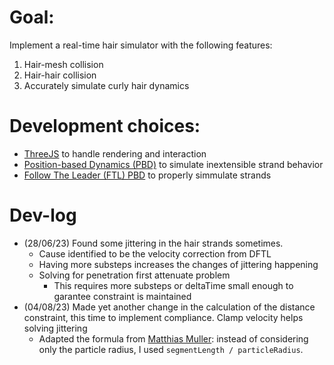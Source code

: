 # Goal:
Implement a real-time hair simulator with the following features:
1. Hair-mesh collision
2. Hair-hair collision
3. Accurately simulate curly hair dynamics

# Development choices:
- [ThreeJS](https://threejs.org/) to handle rendering and interaction
- [Position-based Dynamics (PBD)](https://diglib.eg.org/bitstream/handle/10.2312/egt.20151045.t3/t3.pdf) to simulate inextensible strand behavior
- [Follow The Leader (FTL) PBD](https://matthias-research.github.io/pages/publications/FTLHairFur.pdf) to properly simmulate strands


# Dev-log
- (28/06/23) Found some jittering in the hair strands sometimes.
  - Cause identified to be the velocity correction from DFTL
  - Having more substeps increases the changes of jittering happening
  - Solving for penetration first attenuate problem
    - This requires more substeps or deltaTime small enough to garantee constraint is maintained
- (04/08/23) Made yet another change in the calculation of the distance constraint, this time to implement compliance. Clamp velocity helps solving jittering
  - Adapted the formula from [Matthias Muller](https://matthias-research.github.io/pages/tenMinutePhysics/15-selfCollision.pdf): instead of considering only the particle radius, I used `segmentLength / particleRadius`.